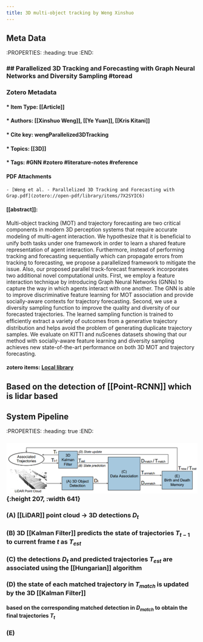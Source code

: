 ```yaml
---
title: 3D multi-object tracking by Weng Xinshuo
---
```


## Meta Data
:PROPERTIES:
:heading: true
:END:
### ## Parallelized 3D Tracking and Forecasting with Graph Neural Networks and Diversity Sampling #toread

### Zotero Metadata

#### * Item Type: [[Article]]
#### * Authors: [[Xinshuo Weng]], [[Ye Yuan]], [[Kris Kitani]]
#### * Cite key: wengParallelized3DTracking
#### * Topics: [[3D]]
#### * Tags: #GNN #zotero #literature-notes #reference

#### PDF Attachments
	- [Weng et al. - Parallelized 3D Tracking and Forecasting with Grap.pdf](zotero://open-pdf/library/items/7X2SYIC6)

#### [[abstract]]:
Multi-object tracking (MOT) and trajectory forecasting are two critical components in modern 3D perception systems that require accurate modeling of multi-agent interaction. We hypothesize that it is beneﬁcial to unify both tasks under one framework in order to learn a shared feature representation of agent interaction. Furthermore, instead of performing tracking and forecasting sequentially which can propagate errors from tracking to forecasting, we propose a parallelized framework to mitigate the issue. Also, our proposed parallel track-forecast framework incorporates two additional novel computational units. First, we employ a feature interaction technique by introducing Graph Neural Networks (GNNs) to capture the way in which agents interact with one another. The GNN is able to improve discriminative feature learning for MOT association and provide socially-aware contexts for trajectory forecasting. Second, we use a diversity sampling function to improve the quality and diversity of our forecasted trajectories. The learned sampling function is trained to efﬁciently extract a variety of outcomes from a generative trajectory distribution and helps avoid the problem of generating duplicate trajectory samples. We evaluate on KITTI and nuScenes datasets showing that our method with socially-aware feature learning and diversity sampling achieves new state-of-the-art performance on both 3D MOT and trajectory forecasting.

#### zotero items: [Local library](zotero://select/items/1_YICQ8PIG)
## Based on the detection of [[Point-RCNN]] which is lidar based
## System Pipeline
:PROPERTIES:
:heading: true
:END:
### ![image.png](/assets/pages_3d_multi-object_tracking_by_weng_xinshuo_1611217315255_0.png){:height 207, :width 641}
### (A) [[LiDAR]] point cloud -> 3D detections $D_t$
### (B) 3D [[Kalman Filter]] predicts the state of trajectories $T_{t-1}$ to current frame $t$ as $T_{est}$
### (C) the detections $D_t$ and predicted trajectories $T_{est}$ are associated using the [[Hungarian]] algorithm
### (D) the state of each matched trajectory in $T_{match}$ is updated by the 3D [[Kalman Filter]]
#### based on the corresponding matched detection in $D_{match}$ to obtain the final trajectories $T_t$
### (E)
##
